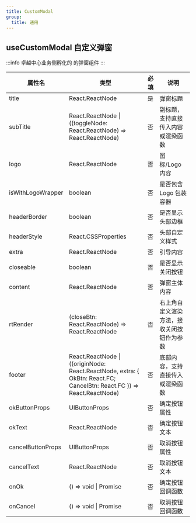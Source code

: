 ```yaml
---
title: CustomModal
group:
  title: 通用
---
```


## useCustomModal 自定义弹窗

:::info
卓越中心业务侧孵化的 的弹窗组件
:::

| 属性名            | 类型                                                                                                                   | 必填 | 说明                                       |
| ----------------- | ---------------------------------------------------------------------------------------------------------------------- | ---- | ------------------------------------------ |
| title             | React.ReactNode                                                                                                        | 是   | 弹窗标题                                   |
| subTitle          | React.ReactNode \| ((toggleNode: React.ReactNode) => React.ReactNode)                                                  | 否   | 副标题，支持直接传入内容或渲染函数         |
| logo              | React.ReactNode                                                                                                        | 否   | 图标/Logo 内容                             |
| isWithLogoWrapper | boolean                                                                                                                | 否   | 是否包含 Logo 包装容器                     |
| headerBorder      | boolean                                                                                                                | 否   | 是否显示头部边框                           |
| headerStyle       | React.CSSProperties                                                                                                    | 否   | 头部自定义样式                             |
| extra             | React.ReactNode                                                                                                        | 否   | 引导内容                                   |
| closeable         | boolean                                                                                                                | 否   | 是否显示关闭按钮                           |
| content           | React.ReactNode                                                                                                        | 否   | 弹窗主体内容                               |
| rtRender          | (closeBtn: React.ReactNode) => React.ReactNode                                                                         | 否   | 右上角自定义渲染方法，接收关闭按钮作为参数 |
| footer            | React.ReactNode \| ((originNode: React.ReactNode, extra: { OkBtn: React.FC; CancelBtn: React.FC }) => React.ReactNode) | 否   | 底部内容，支持直接传入或渲染函数           |
| okButtonProps     | UIButtonProps                                                                                                          | 否   | 确定按钮属性                               |
| okText            | React.ReactNode                                                                                                        | 否   | 确定按钮文本                               |
| cancelButtonProps | UIButtonProps                                                                                                          | 否   | 取消按钮属性                               |
| cancelText        | React.ReactNode                                                                                                        | 否   | 取消按钮文本                               |
| onOk              | () => void \| Promise<void>                                                                                            | 否   | 确定按钮回调函数                           |
| onCancel          | () => void \| Promise<void>                                                                                            | 否   | 取消按钮回调函数                           |

<code src="./examples/demo1.tsx"></code>
